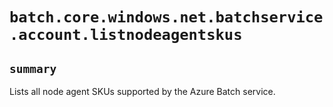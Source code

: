# `batch.core.windows.net.batchservice.account.listnodeagentskus`

## `summary`
Lists all node agent SKUs supported by the Azure Batch service.


